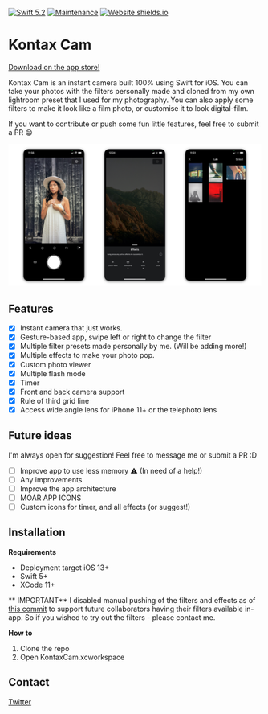 [![Swift 5.2](https://img.shields.io/badge/swift-5.2-ED523F.svg?style=flat)](https://swift.org/download/)
[![Maintenance](https://img.shields.io/badge/Maintained%3F-yes-green.svg)](https://github.com/kxvn-lx/Kontax-Cam/graphs/commit-activity)
[![Website shields.io](https://img.shields.io/website-up-down-green-red/http/shields.io.svg)](https://kontaxcam.netlify.app)

# Kontax Cam
[Download on the app store!](https://apps.apple.com/app/kontax-cam/id1527110773)

Kontax Cam is an instant camera built 100% using Swift for iOS. You can take your photos with the filters personally made and cloned from my own lightroom preset that I used for my photography. You can also apply some filters to make it look like a film photo, or customise it to look digital-film.

If you want to contribute or push some fun little features, feel free to submit a PR 😁

![image1](/images/image1.jpg)

## Features

 - [x] Instant camera that just works.
 - [x] Gesture-based app, swipe left or right to change the filter
 - [x] Multiple filter presets made personally by me. (Will be adding more!)
 - [x] Multiple effects to make your photo pop.
 - [x] Custom photo viewer
 - [x] Multiple flash mode
 - [x] Timer
 - [x] Front and back camera support
 - [x] Rule of third grid line
 - [x] Access wide angle lens for iPhone 11+ or the telephoto lens
 
 ## Future ideas
 I'm always open for suggestion! Feel free to message me or submit a PR :D
 
 - [ ] Improve app to use less memory ⚠️ (In need of a help!)
 - [ ] Any improvements
 - [ ] Improve the app architecture
 - [ ] MOAR APP ICONS
 - [ ] Custom icons for timer, and all effects (or suggest!)

## Installation
**Requirements**

 - Deployment target iOS 13+
 - Swift 5+
 - XCode 11+
 
 ** IMPORTANT**
 I disabled manual pushing of the filters and effects as of [this commit](https://github.com/kxvn-lx/Kontax-Cam/commit/70e3099739d4a3c5bd85427fdd3f3c879e776c32)
 to support future collaborators having their filters available in-app. So if you wished to try out the filters - please contact me.
 
**How to**
1. Clone the repo
2. Open KontaxCam.xcworkspace

## Contact
[Twitter](https://twitter.com/kevinlx_)
